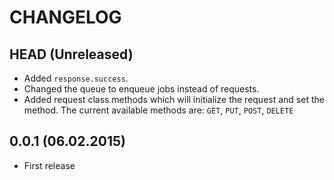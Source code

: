 CHANGELOG
=========

## HEAD (Unreleased)
* Added `response.success`.
* Changed the queue to enqueue jobs instead of requests.
* Added request class methods which will initialize the request and set the method.   The current available methods are: `GET`, `PUT`, `POST`, `DELETE`
## 0.0.1 (06.02.2015)
* First release
